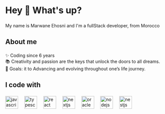 <h1 align="left">Hey 👋 What's up?</h1>

###

<p align="left">My name is Marwane Ehosni and I'm a fullStack developer, from Morocco</p>

###

<h2 align="left">About me</h2>

###

<p align="left">✨ Coding since 6 years<br>📚 Creativity and passion are the keys that unlock the doors to all dreams.<br>🎯 Goals: it to Advancing and evolving throughout one’s life journey.</p>

###

<h2 align="left">I code with</h2>

###

<div align="left">
  <img src="https://cdn.jsdelivr.net/gh/devicons/devicon/icons/javascript/javascript-original.svg" height="40" alt="javascript logo"  />
  <img width="12" />
  <img src="https://itanea.fr/apprendre-le-developpement-web/wp-content/uploads/2020/07/laravel-mark-red-type-black_w1280.png" height="40" alt="typescript logo"  />
  <img width="12" />
  <img src="https://cdn.jsdelivr.net/gh/devicons/devicon/icons/react/react-original.svg" height="40" alt="react logo"  />
  <img width="12" />
  <img src="https://cdn.jsdelivr.net/gh/devicons/devicon/icons/nextjs/nextjs-original.svg" height="40" alt="nextjs logo"  />
  <img width="12" />
  <img src="https://www.webopedia.com/wp-content/uploads/1997/02/Webo.OracleProfile-1024x1024.png" height="40" alt="oracle logo"  />
  <img width="12" />
  <img src="https://cdn.jsdelivr.net/gh/devicons/devicon/icons/nodejs/nodejs-original.svg" height="40" alt="nodejs logo"  />
  <img width="12" />
  <img src="https://encrypted-tbn0.gstatic.com/images?q=tbn:ANd9GcTUXbDN6MjKqhEQLKobn2Ffg4goxiTe6xptfw&s" height="40" alt="nestjs logo"  />
  <img width="12" />
</div>

###
